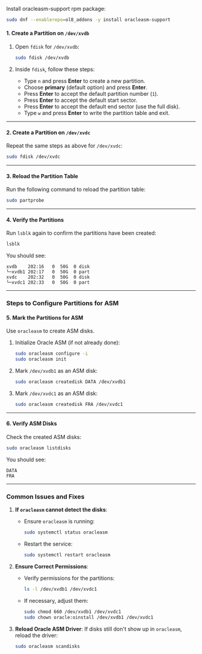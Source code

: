 Install oracleasm-support rpm package:
 ```bash
 sudo dnf --enablerepo=ol8_addons -y install oracleasm-support
 ```

#### **1. Create a Partition on `/dev/xvdb`**

1. Open `fdisk` for `/dev/xvdb`:
   ```bash
   sudo fdisk /dev/xvdb
   ```

2. Inside `fdisk`, follow these steps:
   - Type `n` and press **Enter** to create a new partition.
   - Choose **primary** (default option) and press **Enter**.
   - Press **Enter** to accept the default partition number (`1`).
   - Press **Enter** to accept the default start sector.
   - Press **Enter** to accept the default end sector (use the full disk).
   - Type `w` and press **Enter** to write the partition table and exit.

---

#### **2. Create a Partition on `/dev/xvdc`**

Repeat the same steps as above for `/dev/xvdc`:
```bash
sudo fdisk /dev/xvdc
```

---

#### **3. Reload the Partition Table**

Run the following command to reload the partition table:
```bash
sudo partprobe
```

---

#### **4. Verify the Partitions**

Run `lsblk` again to confirm the partitions have been created:
```bash
lsblk
```

You should see:
```plaintext
xvdb    202:16   0  50G  0 disk
└─xvdb1 202:17   0  50G  0 part
xvdc    202:32   0  50G  0 disk
└─xvdc1 202:33   0  50G  0 part
```

---

### **Steps to Configure Partitions for ASM**

#### **5. Mark the Partitions for ASM**
Use `oracleasm` to create ASM disks.

1. Initialize Oracle ASM (if not already done):
   ```bash
   sudo oracleasm configure -i
   sudo oracleasm init
   ```

2. Mark `/dev/xvdb1` as an ASM disk:
   ```bash
   sudo oracleasm createdisk DATA /dev/xvdb1
   ```

3. Mark `/dev/xvdc1` as an ASM disk:
   ```bash
   sudo oracleasm createdisk FRA /dev/xvdc1
   ```

---

#### **6. Verify ASM Disks**

Check the created ASM disks:
```bash
sudo oracleasm listdisks
```

You should see:
```plaintext
DATA
FRA
```

---

### **Common Issues and Fixes**

1. **If `oracleasm` cannot detect the disks**:
   - Ensure `oracleasm` is running:
     ```bash
     sudo systemctl status oracleasm
     ```
   - Restart the service:
     ```bash
     sudo systemctl restart oracleasm
     ```

2. **Ensure Correct Permissions**:
   - Verify permissions for the partitions:
     ```bash
     ls -l /dev/xvdb1 /dev/xvdc1
     ```
   - If necessary, adjust them:
     ```bash
     sudo chmod 660 /dev/xvdb1 /dev/xvdc1
     sudo chown oracle:oinstall /dev/xvdb1 /dev/xvdc1
     ```

3. **Reload Oracle ASM Driver**:
   If disks still don't show up in `oracleasm`, reload the driver:
   ```bash
   sudo oracleasm scandisks
   ```

